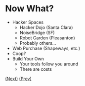 # Now What?

* Hacker Spaces
  * Hacker Dojo (Santa Clara)
  * NoiseBridge (SF)
  * Robot Garden (Pleasanton)
  * Probably others...
* Web Purchase (Shapeways, etc.)
* Coop?
* Build Your Own
  * Your tools follow you around
  * There are costs

[(Next)](../getting_started/README.md) [(Prev)](../tech_shop/README.md)
